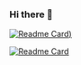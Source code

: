 ### Hi there 👋

<!--
**JaganKaartik/JaganKaartik** is a ✨ _special_ ✨ repository because its `README.md` (this file) appears on your GitHub profile.

Here are some ideas to get you started:

- 🔭 I’m currently working on ...
- 🌱 I’m currently learning ...
- 👯 I’m looking to collaborate on ...
- 🤔 I’m looking for help with ...
- 💬 Ask me about ...
- 📫 How to reach me: ...
- 😄 Pronouns: ...
- ⚡ Fun fact: ...
-->


[![Readme Card](https://github-readme-stats-lime-kappa.vercel.app/api/pin/?username=jagankaartik&repo=Shrynk-Flask-App))](https://github.com/JaganKaartik/Shrynk-Flask-App)

[![Readme Card](https://github-readme-stats.vercel.app/api/pin/?username=anuraghazra&repo=github-readme-stats&show_owner=true)](https://github.com/anuraghazra/github-readme-stats)

![[](https://github-readme-stats-lime-kappa.vercel.app/api/pin/?username=jagankaartik&repo=Shrynk-Flask-App)](https://github.com/JaganKaartik/Shrynk-Flask-App)
